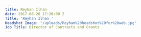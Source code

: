 ```yaml
---
title: Reyhan Ilhan
date: 2017-08-28 17:26:00 Z
Title: 'Reyhan Ilhan '
Headshot Image: "/uploads/Reyhan%20headshot%20for%20web.jpg"
Job Title: Director of Contracts and Grants
---
```


